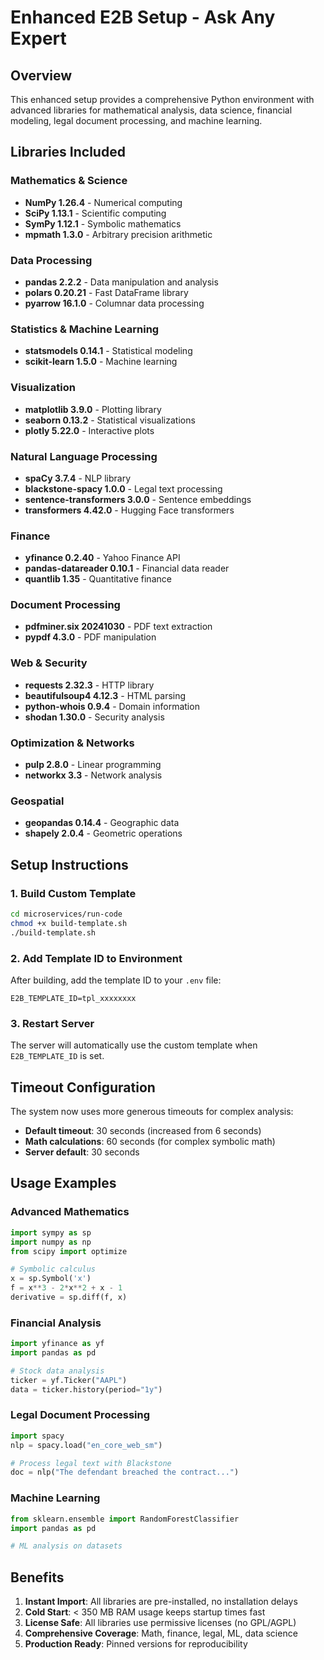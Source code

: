 # Enhanced E2B Setup - Ask Any Expert

## Overview
This enhanced setup provides a comprehensive Python environment with advanced libraries for mathematical analysis, data science, financial modeling, legal document processing, and machine learning.

## Libraries Included

### Mathematics & Science
- **NumPy 1.26.4** - Numerical computing
- **SciPy 1.13.1** - Scientific computing
- **SymPy 1.12.1** - Symbolic mathematics
- **mpmath 1.3.0** - Arbitrary precision arithmetic

### Data Processing
- **pandas 2.2.2** - Data manipulation and analysis
- **polars 0.20.21** - Fast DataFrame library
- **pyarrow 16.1.0** - Columnar data processing

### Statistics & Machine Learning
- **statsmodels 0.14.1** - Statistical modeling
- **scikit-learn 1.5.0** - Machine learning

### Visualization
- **matplotlib 3.9.0** - Plotting library
- **seaborn 0.13.2** - Statistical visualizations
- **plotly 5.22.0** - Interactive plots

### Natural Language Processing
- **spaCy 3.7.4** - NLP library
- **blackstone-spacy 1.0.0** - Legal text processing
- **sentence-transformers 3.0.0** - Sentence embeddings
- **transformers 4.42.0** - Hugging Face transformers

### Finance
- **yfinance 0.2.40** - Yahoo Finance API
- **pandas-datareader 0.10.1** - Financial data reader
- **quantlib 1.35** - Quantitative finance

### Document Processing
- **pdfminer.six 20241030** - PDF text extraction
- **pypdf 4.3.0** - PDF manipulation

### Web & Security
- **requests 2.32.3** - HTTP library
- **beautifulsoup4 4.12.3** - HTML parsing
- **python-whois 0.9.4** - Domain information
- **shodan 1.30.0** - Security analysis

### Optimization & Networks
- **pulp 2.8.0** - Linear programming
- **networkx 3.3** - Network analysis

### Geospatial
- **geopandas 0.14.4** - Geographic data
- **shapely 2.0.4** - Geometric operations

## Setup Instructions

### 1. Build Custom Template
```bash
cd microservices/run-code
chmod +x build-template.sh
./build-template.sh
```

### 2. Add Template ID to Environment
After building, add the template ID to your `.env` file:
```env
E2B_TEMPLATE_ID=tpl_xxxxxxxx
```

### 3. Restart Server
The server will automatically use the custom template when `E2B_TEMPLATE_ID` is set.

## Timeout Configuration

The system now uses more generous timeouts for complex analysis:
- **Default timeout**: 30 seconds (increased from 6 seconds)
- **Math calculations**: 60 seconds (for complex symbolic math)
- **Server default**: 30 seconds

## Usage Examples

### Advanced Mathematics
```python
import sympy as sp
import numpy as np
from scipy import optimize

# Symbolic calculus
x = sp.Symbol('x')
f = x**3 - 2*x**2 + x - 1
derivative = sp.diff(f, x)
```

### Financial Analysis
```python
import yfinance as yf
import pandas as pd

# Stock data analysis
ticker = yf.Ticker("AAPL")
data = ticker.history(period="1y")
```

### Legal Document Processing
```python
import spacy
nlp = spacy.load("en_core_web_sm")

# Process legal text with Blackstone
doc = nlp("The defendant breached the contract...")
```

### Machine Learning
```python
from sklearn.ensemble import RandomForestClassifier
import pandas as pd

# ML analysis on datasets
```

## Benefits

1. **Instant Import**: All libraries are pre-installed, no installation delays
2. **Cold Start**: < 350 MB RAM usage keeps startup times fast
3. **License Safe**: All libraries use permissive licenses (no GPL/AGPL)
4. **Comprehensive Coverage**: Math, finance, legal, ML, data science
5. **Production Ready**: Pinned versions for reproducibility